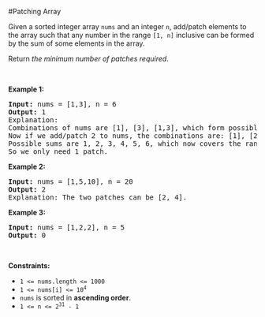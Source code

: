 #Patching Array
<p>Given a sorted integer array <code>nums</code> and an integer <code>n</code>, add/patch elements to the array such that any number in the range <code>[1, n]</code> inclusive can be formed by the sum of some elements in the array.</p>
<p>Return <em>the minimum number of patches required</em>.</p>
<p> </p>
<p><strong class="example">Example 1:</strong></p>
<pre><strong>Input:</strong> nums = [1,3], n = 6
<strong>Output:</strong> 1
Explanation:
Combinations of nums are [1], [3], [1,3], which form possible sums of: 1, 3, 4.
Now if we add/patch 2 to nums, the combinations are: [1], [2], [3], [1,3], [2,3], [1,2,3].
Possible sums are 1, 2, 3, 4, 5, 6, which now covers the range [1, 6].
So we only need 1 patch.
</pre>
<p><strong class="example">Example 2:</strong></p>
<pre><strong>Input:</strong> nums = [1,5,10], n = 20
<strong>Output:</strong> 2
Explanation: The two patches can be [2, 4].
</pre>
<p><strong class="example">Example 3:</strong></p>
<pre><strong>Input:</strong> nums = [1,2,2], n = 5
<strong>Output:</strong> 0
</pre>
<p> </p>
<p><strong>Constraints:</strong></p>
<ul>
<li><code>1 &lt;= nums.length &lt;= 1000</code></li>
<li><code>1 &lt;= nums[i] &lt;= 10<sup>4</sup></code></li>
<li><code>nums</code> is sorted in <strong>ascending order</strong>.</li>
<li><code>1 &lt;= n &lt;= 2<sup>31</sup> - 1</code></li>
</ul>
